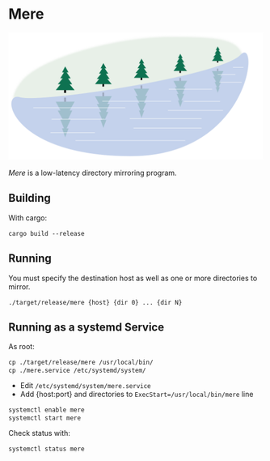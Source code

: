 # Mere

![Mere](mere.svg)

*Mere* is a low-latency directory mirroring program.

## Building

With cargo:

```
cargo build --release
```

## Running

You must specify the destination host as well as one or more directories to
mirror.

```
./target/release/mere {host} {dir 0} ... {dir N}
```

## Running as a systemd Service

As root:

```
cp ./target/release/mere /usr/local/bin/
cp ./mere.service /etc/systemd/system/
```

* Edit `/etc/systemd/system/mere.service`
* Add {host:port} and directories to `ExecStart=/usr/local/bin/mere` line

```
systemctl enable mere
systemctl start mere
```

Check status with:
```
systemctl status mere
```
